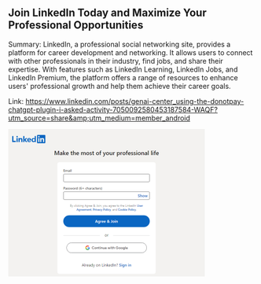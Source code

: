 ## Join LinkedIn Today and Maximize Your Professional Opportunities
Summary: LinkedIn, a professional social networking site, provides a platform for career development and networking. It allows users to connect with other professionals in their industry, find jobs, and share their expertise. With features such as LinkedIn Learning, LinkedIn Jobs, and LinkedIn Premium, the platform offers a range of resources to enhance users' professional growth and help them achieve their career goals.

Link: https://www.linkedin.com/posts/genai-center_using-the-donotpay-chatgpt-plugin-i-asked-activity-7050092580453187584-WAQF?utm_source=share&amp;utm_medium=member_android

<img src="/img/620e34c0-2a3a-42d1-867d-4fdce92e2075.png" width="400" />
<br/><br/>

